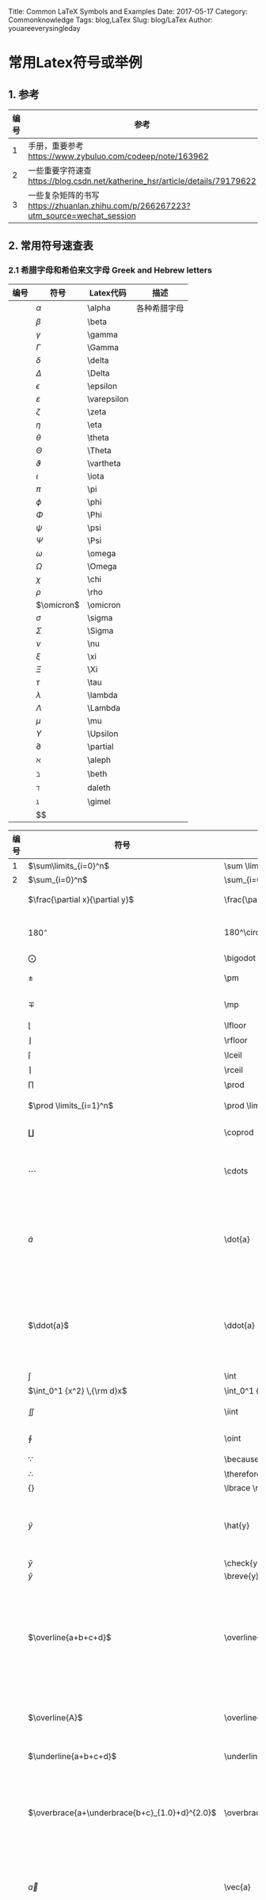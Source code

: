 Title: Common LaTeX Symbols and Examples
Date: 2017-05-17
Category: Commonknowledge
Tags: blog,LaTex
Slug: blog/LaTex
Author: youareeverysingleday

# 常用Latex符号或举例

## 1. 参考

|编号|参考|
|---|---|
|1|手册，重要参考<https://www.zybuluo.com/codeep/note/163962>|
|2|一些重要字符速查<https://blog.csdn.net/katherine_hsr/article/details/79179622>|
|3|一些复杂矩阵的书写<https://zhuanlan.zhihu.com/p/266267223?utm_source=wechat_session>|

## 2. 常用符号速查表

### 2.1 希腊字母和希伯来文字母 Greek and Hebrew letters

|编号|符号|Latex代码|描述|
|---|---|---|---|
||$\alpha$|\alpha|各种希腊字母|
||$\beta$|\beta||
||$\gamma$|\gamma||
||$\Gamma$|\Gamma||
||$\delta$|\delta||
||$\Delta$|\Delta||
||$\epsilon$|\epsilon||
||$\varepsilon$|\varepsilon||
||$\zeta$|\zeta||
||$\eta$|\eta||
||$\theta$|\theta||
||$\Theta$|\Theta||
||$\vartheta$|\vartheta||
||$\iota$|\iota||
||$\pi$|\pi||
||$\phi$|\phi||
||$\Phi$|\Phi||
||$\psi$|\psi||
||$\Psi$|\Psi||
||$\omega$|\omega||
||$\Omega$|\Omega||
||$\chi$|\chi||
||$\rho$|\rho||
||$\omicron$|\omicron||
||$\sigma$|\sigma||
||$\Sigma$|\Sigma||
||$\nu$|\nu||
||$\xi$|\xi||
||$\Xi$|\Xi||
||$\tau$|\tau||
||$\lambda$|\lambda||
||$\Lambda$|\Lambda||
||$\mu$|\mu||
||$\Upsilon$|\Upsilon||
||$\partial$|\partial||
||$\aleph$|\aleph||
||$\beth$|\beth||
||$\daleth$|daleth||
||$\gimel$|\gimel||
||$$|||

|编号|符号|Latex代码|描述|
|---|---|---|---|
|1|$\sum\limits_{i=0}^n$|\sum \limits_{i=0}^n|求和|
|2|$\sum_{i=0}^n$|\sum_{i=0}^n||
||$\frac{\partial x}{\partial y}$|\frac{\partial x}{\partial y}|偏导数|
||$180^\circ$|180^\circ|表示摄氏度|
||$\bigodot$|\bigodot||
||$\pm$|\pm|正负号|
||$\mp$|\mp|正负号|
||$\lfloor$|\lfloor|下界|
||$\rfloor$|\rfloor|下界|
||$\lceil$|\lceil|上界|
||$\rceil$|\rceil|上界|
||$\prod$|\prod|连乘|
||$\prod \limits_{i=1}^n$|\prod \limits_{i=1}^n|连乘示例|
||$\coprod$|\coprod|N元余积|
||$\cdots$|\cdots|3个点，表示省略|
||$\dot{a}$|\dot{a}|一阶导数，变量上加一个点|
||$\ddot{a}$|\ddot{a}|二阶导数，变量上加两个点|
||$\int$|\int|积分|
||$\int_0^1 {x^2} \,{\rm d}x$|\int_0^1 {x^2} \,{\rm d}x|积分|
||$\iint$|\iint|双重积分|
||$\oint$|\oint|曲线积分|
||$\because$|\because|因为|
||$\therefore$|\therefore|所以|
||$\lbrace \rbrace$|\lbrace \rbrace||
||$\hat{y}$|\hat{y}|加帽，一般表示期望|
||$\check{y}$|\check{y}||
||$\breve{y}$|\breve{y}||
||$\overline{a+b+c+d}$|\overline{a+b+c+d}|上面加线，表示补集或者表示平均值|
||$\overline{A}$|\overline{A}|表示补集或均值|
||$\underline{a+b+c+d}$|\underline{a+b+c+d}|下面加线|
||$\overbrace{a+\underbrace{b+c}_{1.0}+d}^{2.0}$|\overbrace{a+\underbrace{b+c}_{1.0}+d}^{2.0}|上下加括号，并填写对应的值|
||$\vec{a}$|\vec{a}|向量，变量上加箭头|
||$\widehat{a}$|\widehat{a}|(线性回归，直线方程) a尖，变量上加上三角|
||$\widetilde{a}$|\widetilde{a}|颚化符号  等价无穷小，变量上加波浪线|
||$\boldsymbol{X}$|\boldsymbol{X}|加粗，表示向量或者矩阵|
||$\mathbf{X}$|\mathbf{X}|加粗，表示向量或者矩阵|
||$\pmb{C}$|\pmb{C}|加粗|
||$\mathbb{N}$|\mathbb{N}|自然数集|
||$\mathbb{Z}$|\mathbb{Z}|整数集|
||$\mathbb{Q}$|\mathbb{Q}|有理数|
||$\mathbb{R}^{m\times n}$|\mathbb{R}^{m\times n}|实数集|
||$\mathbb{A}$|\mathbb{A}|无理集|
||$\mathbb{C}$|\mathbb{C}|复数集|
||$\sqrt{2}$|\sqrt{2}|开方，根号，开平方|
||$1\quad 2$|\quad|空格|
||$1\qquad 2$|\qquad|空2个格|
||$1\text{   } 2$|\text{   }|空3个格，**这种无法实现**|
||$1\; 2$|\;|空半格|
||$1\, 2$|\,|空半格|
||$\overleftarrow{xy}$|\overleftarrow{xy}|上方添加左箭头|
||$\overleftrightarrow{xy}$|\overleftrightarrow{xy}|上方添加双向箭头|
||$\rm{Word Style}$|\rm{Word Style}|罗马体|
||$\it{Word Style}$|\it{Word Style}|斜体|
||$\bf{Word Style}$|\bf{Word Style}|粗体|
||$\sf{Word Style}$|\sf{Word Style}|等线体|
||$\tt{Word Style}$|\tt{Word Style}|打字机体|
||$\frak{Word Style}$|\frak{Word Style}|旧德式字体|
||$\mathcal{WORD STYLE}$|\mathcal{Word Style}|花体（数学符号等），**仅大写可用**|
||$\mathbb{WORD STYLE}$|\mathbb{Word Style}|黑板粗体（定义域等），**仅大写可用**|
||$\mit{WORD STYLE}$|\mit{Word Style}|数学斜体，不支持，**仅大写可用**|
||$\scr{WORD STYLE}$|\scr{Word Style}|手写体，不支持，**仅大写可用**|
||$\boldsymbol{D}$|\boldsymbol{D}|**表示向量或者矩阵的加粗斜体**|
||$\color{red}{Latex}$|\color{red}{Latex}|给文字添加颜色，相关颜色详见下面的例子|
||$A \overset{some sentence}{=} B$|\overset{some sentence}{=}|文字在等号上面|
||$A \underset{some sentence}{=} B$|\underset{some sentence}{=}|文字在等号下面|
||$$|||

### 2.5 标准函数名 standard function names

|编号|符号|Latex代码|描述|
|---|---|---|---|
||$\arccos$|\arccos|反余弦|
||$\arcctg$|\arcctg|反余切|
||$\arcsin$|\arcsin|反正弦|
||$\arctan$|\arctan|反正切|
||$\cos$|\cos|余弦|
||$\csc$|\csc|余割|
||$\ctg$|\ctg|余切|
||$\exp$|\exp|以e为底的指数|
||$\lg$|\lg|以10为底的对数|
||$\lim$|\lim|求极限|
||$\ln$|\ln|以e为底的对数|
||$\log$|\log|对数|
||$\min$|\min|求最小值|
||$\max$|\max|求最大值|
||$\Pr$|\Pr|求概率|
||$\sin$|\sin|正弦|
||$\tan$|\tan|正切|
||$\log_{a}{x}$|\log{x}|以a为底的对数|
||$\ln{x}$|\ln{x}|以e为底的对数|
||$\lg{x}$|\lg{x}|以10为底的对数|
||$\sin\theta$|\sin\theta|正弦|
||$\cos\theta$|\cos\theta|余弦|
||$\tan\theta$|\tan\theta|正切|
||$\cot\theta$|\cot\theta|余切|
||$\arctan\theta$|\tan\theta|反正切|
||$\arcsin\frac{L}{r}$|\arcsin\frac{L}{r}|反正弦|
||$\max H$|\max H|最大值|
||$\log_\alpha x$|\log_\alpha x|以$\alpha$为底的对数|
||$\gcd(T,U,V,W,X)$|\gcd(T,U,V,W,X)||
||$\arg x$|\arg x||
||$a \bmod b$|a \bmod b|求余|
||$\lim \limits_{\rho \rightarrow 0} \frac{\Delta x}{\Delta y}$|\lim \limits_{\rho \rightarrow 0} \frac{\Delta x}{\Delta y}|极限|
||$\lim_{t\to n}T$|\lim_{t\to n}T|极限|
||$$|||

### 2.6 逻辑运算符或者关系运算法 binary operation/ relation symbols

|编号|符号|Latex代码|描述|
|---|---|---|---|
||$\wedge$|\wedge|逻辑且|
||$\vee$|\vee|逻辑或|
||$\mid$|\mid|竖线|
||$\bigoplus$|\bigoplus|异或|
||$\geqslant$|\geqslant|大于等于|
||$\leqslant$|\leqslant|小于等于|
||$\leq$|\leq|大于等于|
||$\geq$|\geq|小于等于|
||$\neq$|\neq|不等于|
||$\equiv$|\equiv|恒等|
||$\coloneqq$|\coloneqq|定义|
||$\not ={}$|\not ={}|不等于|
||$\approx$|\approx|约等于|
||$\sim$|\sim|约等于|
||$\propto$|\propto|正比于|
||$\widehat{=}$|\widehat{=}|相关于|
||$\cup$|\cup|并集|
||$\cap$|\cap|交集|
||$\bigcap$|\bigcap|交集|
||$\bigvee$|\bigvee|逻辑或|
||$\bigwedge$|\bigwedge|逻辑与|
||$\biguplus$|\biguplus|多重集|
||$\bigsqcup$|\bigsqcup||
||$\sim$|\sim||
||$\backsim$|\backsim||
||$\cong$|\cong||
||$\not>$|\not>|不大于|
||$\not<$|\not<|不小于|
||$\in$|\in|属于|
||$\ni$|\ni|属于|
||$\notin$|\notin|不属于|
||$\not\ni$|\not\ni|不属于|
||$\emptyset$|\emptyset|空集|
||$\subset$|\subset|子集|
||$\not\subset$|\not\subset|非子集|
||$\subseteq$|\subseteq|真子集|
||$\supseteq$|\supseteq||
||$\top$|\top||
||$\bot$|\bot|两个几何概念互相垂直；或表示两个事件互相独立|
||$\times$|\times|一般乘号、乘法、叉|
||$\cdot$|\cdot|点乘|
||$\ast$|\ast|乘号|
||$\odot$|\odot|圈乘|
||$\circ$|\circ||
||$\bigotimes$|\bigotimes|克罗内克积|
||$\div$|\div|一般除号|
||$\propto$|\propto|正比于|
||$\triangleq$|\triangleq||
||$\bigcirc$|\bigcirc|圆圈|
||$$|||

### 2.7 箭头符号 arrorw symbols

|编号|符号|Latex代码|描述|
|---|---|---|---|
||$\Uparrow$|\uparrow|各种箭头|
||$\Uparrow$|\Uparrow||
||$\downarrow$|\downarrow||
||$\Downarrow$|\Downarrow||
||$\leftarrow$|\leftarrow||
||$\Leftarrow$|\Leftarrow||
||$\rightarrow$|\rightarrow||
||$\Rightarrow$|\Rightarrow|推出|
||$\updownarrow$|\updownarrow||
||$\Updownarrow$|\Updownarrow||
||$\leftrightarrow$|\leftrightarrow||
||$\Leftrightarrow$|\Leftrightarrow||
||$\Longleftrightarrow$|\Longleftrightarrow||
||$\Longleftarrow$|\Longleftarrow||
||$\longleftarrow$|\longleftarrow||
||$\longrightarrow$|\longrightarrow||
||$\Longrightarrow$|\Longrightarrow||
||$\mapsto$|\mapsto||
||$\longmapsto$|\longmapsto||
||$\nRightarrow$|\nRightarrow|不能推出|
||$\nLeftarrow$|\nLeftarrow||
||$\nLeftrightarrow$|\nLeftrightarrow||
||$$|||

### 2.8 杂项符号 miscellaneous symbols

|编号|符号|Latex代码|描述|
|---|---|---|---|
||$\forall$|\forall|任意|
||$\exists$|\exists|存在|
||$\nexists$|\nexists|不存在|
||$\complement$|\complement||
||$\angle A$|\angle A|角A|
||$\measuredangle A$|\measuredangle A|测量角|
||$\surd$|\surd|勾、正确的|
||$\square$|\square|方块|
||$\varnothing$|\varnothing|空变量|
||$\emptyset$|\emptyset|空集|
||$\ddots$|\ddots|斜着三点，注意没有反斜线的三点|
||$\cdots$|\cdots|横着三点|
||$\vdots$|\vdots|竖着三点|
||$\ldots$|\ldots|横着三点|
||$\infty$|\infty|无穷大|
||$\nabla$|\nabla|梯度|
||$$|||

## 3. 重要例子和不方便在表格中显示的公式

1. 更改文字颜色，将\\color{}大括号中的颜色替换即可。：
    代码：\color{red}{Latex \quad color \quad of \quad word}

    |编号|符号|Latex代码|说明|
    |---|---|---|---|
    |1|$\color{black}{Latex \quad color \quad of \quad word}$|black||
    |2|$\color{silver}{Latex \quad color \quad of \quad word}$|silver||
    |3|$\color{maroon}{Latex \quad color \quad of \quad word}$|maroon||
    |4|$\color{yellow}{Latex \quad color \quad of \quad word}$|yellow||
    |5|$\color{olive}{Latex \quad color \quad of \quad word}$|olive||
    |6|$\color{teal}{Latex \quad color \quad of \quad word}$|teal||
    |7|$\color{blue}{Latex \quad color \quad of \quad word}$|blue||
    |8|$\color{purple}{Latex \quad color \quad of \quad word}$|purple||
    |9|$\color{grey}{Latex \quad color \quad of \quad word}$|grey||
    |10|$\color{white}{Latex \quad color \quad of \quad word}$|white||
    |11|$\color{red}{Latex \quad color \quad of \quad word}$|red||
    |12|$\color{lime}{Latex \quad color \quad of \quad word}$|lime||
    |13|$\color{green}{Latex \quad color \quad of \quad word}$|green||
    |14|$\color{auqa}{Latex \quad color \quad of \quad word}$|auqa||
    |15|$\color{navy}{Latex \quad color \quad of \quad word}$|navy||
    |16|$\color{fuchsia}{Latex \quad color \quad of \quad word}$|fuchsia||

2. 在\text{}中可以再插入公式。**这种写法可以在行间公式中使用，在行内公式中无法正确显示**。
    $$f(n)= \begin{cases} n/2, & \text {if $n$ is even} \\ 3n+1, & \text{if $n$ is odd} \end{cases}
    $$

        代码：f(n)= \begin{cases} n/2, & \text {if $n$ is even} \\ 3n+1, & \text{if $n$ is odd} \end{cases}

3. 公式编号，**注意只能在行间公式中使用，不能在行内公式中使用**。
    $$x+y = z \tag{1.1}$$
        代码：x+y = z \tag{1.1}

4. 最常用的多行公式或者证明过程可以使用，在后面的4.3中也专门说明了alignde是最好用的：
    $$
        \begin{aligned}
        & \text{不失一般性的设某个子群的2个陪集分别是：}g_1H, g_2H \\
        & \because g_1H, g_2H\text{之间存在交集，不失一般性的设两个陪集之间存在一个公共元素为}g_1h_1 = g_2h_2 \\
        & \Rightarrow g_1 = g_2h_2h_1^{-1} \\
        & \text{令：}h_3 = h_2h_1^{-1} \\
        & g_1H = g_2h_3H \\
        & \because \text{群的封闭性} \\
        & \therefore h_3H \in H \\
        & g_1H = g_2h_3H = g_2H \\
        & \text{两个陪集完全相等。}
        \end{aligned}
    $$
        代码：
        \begin{aligned}
        & \text{不失一般性的设某个子群的2个陪集分别是：}g_1H, g_2H \\
        & \because g_1H, g_2H\text{之间存在交集，不失一般性的设两个陪集之间存在一个公共元素为}g_1h_1 = g_2h_2 \\
        & \Rightarrow g_1 = g_2h_2h_1^{-1} \\
        & \text{令：}h_3 = h_2h_1^{-1} \\
        & g_1H = g_2h_3H \\
        & \because \text{群的封闭性} \\
        & \therefore h_3H \in H \\
        & g_1H = g_2h_3H = g_2H \\
        & \text{两个陪集完全相等。}
        \end{aligned}

5. 数据表，没有具体含义：
    $$
    \begin{matrix}
    a_{11} & a_{12} & \cdots & a_{1n} \\
    a_{21} & a_{22} & \cdots & a_{2n} \\
    \vdots & \vdots & \ddots & \vdots \\
    a_{n1} & a_{n2} & \cdots & a_{nn}
    \end{matrix}
    $$

        代码：
        \begin{matrix}
        a_{11} & a_{12} & \cdots & a_{1n} \\
        a_{21} & a_{22} & \cdots & a_{2n} \\
        \vdots & \vdots & \ddots & \vdots \\
        a_{n1} & a_{n2} & \cdots & a_{nn}
        \end{matrix}
6. 注意在{array}后面有个{l}是必须的。
    $$
    \begin{array}{l}
    a & b \\
    c & d
    \end{array}
    $$
        代码：
            \begin{array}{l}
            a & b \\
            c & d
            \end{array}
7. 行列式：
    $$
    \boldsymbol{D}=\begin{vmatrix}
        a_{11} & \cdots & a_{1k} &   &   &   \\
        \vdots &   & \vdots &   & 0 &   \\
        a_{k1} & \cdots & a_{kk} &   &   &   \\
        c_{11} & \cdots & c_{1k} & b_{11} & \cdots & b_{1n}\\
        \vdots &   & \vdots & \vdots &  & \vdots\\
        c_{n1} & \cdots & c_{nk} & b_{n1} & \cdots & b_{nn}
        \end{vmatrix}
    $$
        代码：
        \boldsymbol{D}=\begin{vmatrix}
        a_{11} & \cdots & a_{1k} &   &   &   \\
        \vdots &   & \vdots &   & 0 &   \\
        a_{k1} & \cdots & a_{kk} &   &   &   \\
        c_{11} & \cdots & c_{1k} & b_{11} & \cdots & b_{1n}\\
        \vdots &   & \vdots & \vdots &  & \vdots\\
        c_{n1} & \cdots & c_{nk} & b_{n1} & \cdots & b_{nn}
        \end{vmatrix}

    $$\boldsymbol{D}=\begin{vmatrix}
        a_{11} & a_{12} & \cdots & a_{1n} \\
        \vdots & \vdots & \ddots & \vdots \\
        a^{'}_{i1} & a^{'}_{i2} & \cdots & a^{'}_{in} \\
        \vdots & \vdots & \ddots & \vdots \\
        a_{n1} & a_{n2} & \cdots & a_{nn}
        \end{vmatrix}
    $$
        代码：
        \boldsymbol{D}=\begin{vmatrix}
        a_{11} & a_{12} & \cdots & a_{1n} \\
        \vdots & \vdots & \ddots & \vdots \\
        a^{'}_{i1} & a^{'}_{i2} & \cdots & a^{'}_{in} \\
        \vdots & \vdots & \ddots & \vdots \\
        a_{n1} & a_{n2} & \cdots & a_{nn}
        \end{vmatrix}

8. 矩阵：
    $$
    \boldsymbol{D}=
    \begin{bmatrix}
    a & b \\
    c & d
    \end{bmatrix}
    $$
        代码：
            \boldsymbol{D}=
            \begin{bmatrix}
            a & b \\
            c & d
            \end{bmatrix}

9. 分段公式：
    $$
    L(Y,f(x))=
    \begin{cases}
    1, Y!=f(x) \\
    0, Y = f(x)
    \end{cases}
    $$
        代码：
            L(Y,f(x))=
            \begin{cases}
            1, Y!=f(x) \\
            0, Y = f(x)
            \end{cases}

10. 多行公式，[参考](https://blog.csdn.net/hu3350261/article/details/104902011)。**注意这个equation是带编号的，如果不需要带编号的直接使用aligned就可以了**。：

    $$
    \begin{equation}
    \begin{aligned}
        &\dot{\boldsymbol{x}}=A \boldsymbol{x}+B \boldsymbol{u}
        , \quad 
        \boldsymbol{x}(0)=\boldsymbol{x}_{0}\\
        &y=C x+D u
    \end{aligned}
    \end{equation}
    $$
        代码:
        \begin{equation}
        \begin{aligned}
            &\dot{\boldsymbol{x}}=A \boldsymbol{x}+B \boldsymbol{u}
            , \quad 
            \boldsymbol{x}(0)=\boldsymbol{x}_{0}\\
            &y=C x+D u
        \end{aligned}
        \end{equation}

11. 带大括号的多行公式，[参考](https://blog.csdn.net/yen_csdn/article/details/79966985)：
    $$
    L(Y,f(x))=
    \left\{
    \begin{cases}
        1, Y!=f(x) \\
        0, Y = f(x)
    \end{cases}
    \right.
    $$
        代码：
        L(Y,f(x))=
        \left\{
        \begin{cases}
        1, Y!=f(x) \\
        0, Y = f(x)
        \end{cases}
        \right.

## 4. 多行公式

### 4.1 参考

   1. 参考1<https://zhuanlan.zhihu.com/p/266061200>

### 4.2 array用法

### 4.2.1 array使用说明

1. **组成公式最好使用aligned，array用来排矩阵比较合适**。
2. **array需要搭配参数才能正常显示公式**。l-代表left（左对齐）、r-代表right(右对齐）、c-代表center(居中对齐）。而空花括号对应的是默认对齐方式--左对齐。

#### 4.2.2 array示例

1. 简单示例
   $$
    \begin{array}{l}
        a + b = 1 \\
        c + d + e = 2
    \end{array}
   $$
        代码：
        \begin{array}{l}
            a + b = 1 \\
            c + d + e = 2
        \end{array}

   $$
    \begin{array}{r}
        a + b = 1 \\
        c + d + e = 2
    \end{array}
   $$
        代码：
        \begin{array}{r}
            a + b = 1 \\
            c + d + e = 2
        \end{array}

### 4.3 align/aligned用法

#### 4.3.1. 说明

1. **排公式还是用aligned最合适**。
2. 我们最为推荐的是align环境(也可以写成aligned）。**align和aligned的区别在于align中的每行公式都有编号，aligned中的每行公式没有编号**。一般常用aligned。
3. &在aligned中就是控制对齐的位置。默认情况就是右对齐。详见简单示例1。

#### 4.3.2. 简单示例

1. 简单示例
    $$
    \begin{aligned}
        a + b = 1 \\
        c + d + e = 2
    \end{aligned}
    $$
        代码：
        \begin{aligned}
            a + b = 1 \\
            c + d + e = 2
        \end{aligned}

2. 带左边大括号
    $$
    \left\{\begin{aligned}
        a + b = 1 \\
        c + d + e = 2
    \end{aligned}\right.
    $$
        代码：
        \left\{\begin{aligned}
            a + b = 1 \\
            c + d + e = 2
        \end{aligned}\right.

3. 带两边大括号
    $$
    \left\{\begin{aligned}
        a + b = x + y \\
        c + d + e = z + w + u \\
        f = v
    \end{aligned}\right\{
    $$
        代码：
        \left\{\begin{aligned}
            a + b &= x + y \\
            c + d + e &= z + w + u \\
            f &= v
        \end{aligned}\left\{

4. 等号对齐
    $$
    \left\{\begin{aligned}
        a + b &= x + y \\
        c + d + e &= z + w + u \\
        f &= v
    \end{aligned}\right.
    $$
        代码：
        \left\{\begin{aligned}
            a + b &= x + y \\
            c + d + e &= z + w + u \\
            f &= v
        \end{aligned}\right.

5. 控制对齐位置
    $$
    \left\{\begin{aligned}
        & a + b &= &x + y \\
        & c + d + e &= &z + w + u \\
        & f &= &v
    \end{aligned}\right.
    $$
        代码：
        \left\{\begin{aligned}
            & a + b &= &x + y \\
            & c + d + e &= &z + w + u \\
            & f &= &v
        \end{aligned}\right.

6. 添加公式备注。注意在参考1中的说明与实践操作对应不上。align还是会在备注之后添加序号，aligned会和参考中的说明一致。
    $$
    \left\{\begin{aligned}
        & a + b &= &x + y && 第一个公式\\
        & c + d + e &= &z + w + u && 第二个公式 \\
        & f &= &v && 第三个公式
    \end{aligned}\right.
    $$
        代码：
        \left\{\begin{aligned}
            & a + b &= &x + y && 第一个公式\\
            & c + d + e &= &z + w + u && 第二个公式 \\
            & f &= &v && 第三个公式
        \end{aligned}\right.
